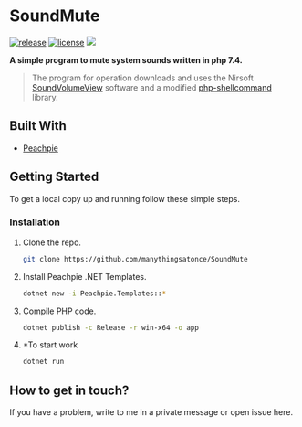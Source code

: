# SoundMute

<a href="https://github.com/manythingsatonce/SoundMute/releases"><img alt="release" src="https://img.shields.io/github/v/release/manythingsatonce/SoundMute?include_prereleases"></a> <a href="https://github.com/manythingsatonce/SoundMute/blob/master/LICENSE"><img alt="license" src="https://img.shields.io/github/license/manythingsatonce/SoundMute"></a> <a href="https://github.com/manythingsatonce/SoundMute/issues"><img src="https://img.shields.io/github/issues/manythingsatonce/SoundMute"></a>

**A simple program to mute system sounds written in php 7.4.**

>The program for operation downloads and uses the Nirsoft [SoundVolumeView](https://www.nirsoft.net/utils/sound_volume_view.html) software and a modified [php-shellcommand](https://github.com/mikehaertl/php-shellcommand) library.

## Built With

* [Peachpie](https://www.peachpie.io)

## Getting Started

To get a local copy up and running follow these simple steps.

### Installation

1. Clone the repo.

   ```sh
   git clone https://github.com/manythingsatonce/SoundMute
   ```

2. Install Peachpie .NET Templates.

   ```sh
   dotnet new -i Peachpie.Templates::*
   ```

3. Compile PHP code.

   ```sh
   dotnet publish -c Release -r win-x64 -o app
   ```
   
4. *To start work

   ```sh
   dotnet run
	```

## How to get in touch?

If you have a problem, write to me in a private message or open issue here.
